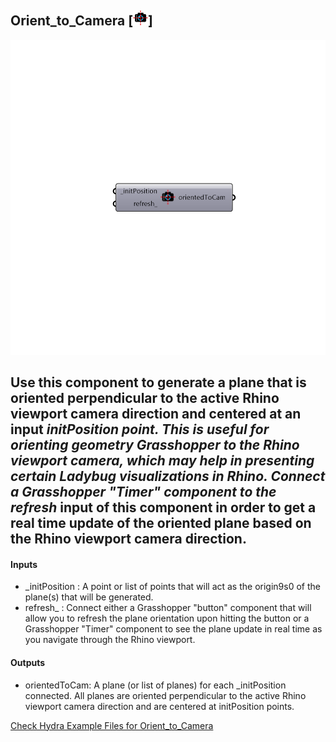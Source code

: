 ## Orient_to_Camera [![IMAGE](images/icons/Orient_to_Camera.png)]

![IMAGE](images/components/Orient_to_Camera.png)

Use this component to generate a plane that is oriented perpendicular to the active Rhino viewport camera direction and centered at an input _initPosition point.
 This is useful for orienting geometry Grasshopper to the Rhino viewport camera, which may help in presenting certain Ladybug visualizations in Rhino.
 Connect a Grasshopper "Timer" component to the refresh_ input of this component in order to get a real time update of the oriented plane based on the Rhino viewport camera direction.
 -
 

#### Inputs
* _initPosition <Required>: A point or list of points that will act as the origin9s0 of the plane(s) that will be generated.
* refresh_ <Optional>: Connect either a Grasshopper "button" component that will allow you to refresh the plane orientation upon hitting the button or a Grasshopper "Timer" component to see the plane update in real time as you navigate through the Rhino viewport.

#### Outputs
* orientedToCam: A plane (or list of planes) for each _initPosition connected. All planes are oriented perpendicular to the active Rhino viewport camera direction and are centered at initPosition points.


[Check Hydra Example Files for Orient_to_Camera](https://hydrashare.github.io/hydra/index.html?keywords=Orient_to_Camera)
